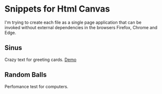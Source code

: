 # Snippets for Html Canvas
I'm trying to create each file as a single page application that can be invoked without external dependencies in the browsers Firefox, Chrome and Edge.

## Sinus
Crazy text for greeting cards. [Demo](https://codepen.io/k3yro/project/full/AoYVqJ "Codepen Website")

## Random Balls
Perfomance test for computers.
